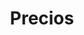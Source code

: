 ---
title: Precios
description: "Planes de desarrollo web en Argentina: Landing Pages, E-Commerce, Portfolios y Blogs."
draft: false
plans:
  - title: Plan Básico
    subtitle: Ideal para emprendedores y profesionales
    price: 185
    type: one-time
    features:
      - Diseño responsive (móviles y tablets)
      - Dominio .com.ar y hosting por 1 año
      - Formulario de contacto y botones de redes sociales
      - Alta en buscadores (SEO básico)
      - Certificado SSL
    button:
      label: "Contactar"
      link: "/contact"

  - title: Plan Profesional
    subtitle: Ideal para pequeñas empresas o proyectos
    price: 360
    type: one-time
    recommended: true
    features:
      - Diseño a medida (sin plantillas)
      - Hasta 5 secciones o páginas
      - Sistema autoadministrable (WordPress)
      - Integración con redes sociales y WhatsApp
      - Blog incluido
      - Alta en buscadores (SEO básico)
      - Certificado SSL y cuentas de email corporativas
      - Dominio y hosting por 1 año
    button:
      label: "Contactar"
      link: "/contact"

  - title: Plan E-Commerce
    subtitle: Ideal para negocios que desean vender online
    price: 690
    type: one-time
    features:
      - Diseño a medida (sin plantillas)
      - Catálogo de productos ilimitado
      - Carrito de compras y pasarelas de pago integradas
      - Gestión de stock y herramientas de marketing
      - Blog y sección de noticias
      - Alta en buscadores (SEO avanzado)
      - Certificado SSL y cuentas de email corporativas
      - Dominio y hosting por 1 año
    button:
      label: "Contactar"
      link: "/contact"

call_to_action:
  title: Necesitás un plan a medida?
  content: Si ninguno de estos planes se ajusta a tus necesidades específicas, ofrecemos soluciones personalizadas. Contanos tu proyecto y te enviaremos un presupuesto adaptado a tus requerimientos.
  image: '/images/cta.png'
  button:
    enable: true
    label: "Contactanos"
    link: "/contact"
---
